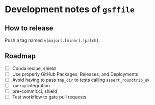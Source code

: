 # Development notes of `gsffile`

## How to release

Push a tag named `v[major].[minor].[patch]`.

## Roadmap

* [ ] Conda recipe, shield
* [ ] Use properly GitHub Packages, Releases, and Deployments
* [ ] Avoid having to pass `tmp_dir` to tests calling `assert_roundtrip_ok`
* [ ] `xarray` integration
* [ ] pre-commit.ci, shield
* [ ] Test workflow to gate pull requests
